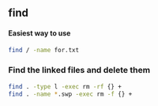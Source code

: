 ## find
#### Easiest way to use
```bash
find / -name for.txt
```

### Find the linked files and delete them

```bash
find . -type l -exec rm -rf {} +
find . -name *.swp -exec rm -f {} +
```
